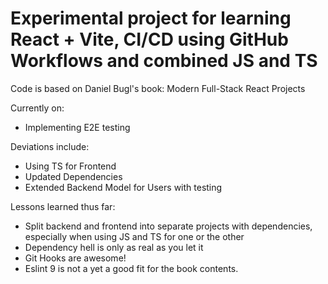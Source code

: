 # Experimental project for learning React + Vite, CI/CD using GitHub Workflows and combined JS and TS

Code is based on Daniel Bugl's book: Modern Full-Stack React Projects

Currently on:
- Implementing E2E testing

Deviations include:
- Using TS for Frontend
- Updated Dependencies
- Extended Backend Model for Users with testing

Lessons learned thus far:
- Split backend and frontend into separate projects with dependencies, especially when using JS and TS for one or the other
- Dependency hell is only as real as you let it
- Git Hooks are awesome!
- Eslint 9 is not a yet a good fit for the book contents.


